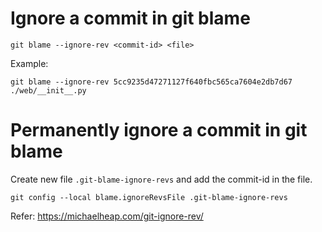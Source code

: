 # Ignore a commit in git blame

```
git blame --ignore-rev <commit-id> <file>
```

Example:

```
git blame --ignore-rev 5cc9235d47271127f640fbc565ca7604e2db7d67 ./web/__init__.py
```

# Permanently ignore a commit in git blame

Create new file `.git-blame-ignore-revs` and add the commit-id in the file.

```
git config --local blame.ignoreRevsFile .git-blame-ignore-revs
```


Refer: https://michaelheap.com/git-ignore-rev/
